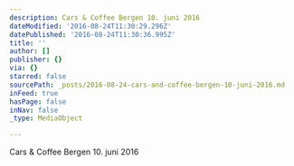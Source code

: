 ```yaml
---
description: Cars & Coffee Bergen 10. juni 2016
dateModified: '2016-08-24T11:30:29.296Z'
datePublished: '2016-08-24T11:30:36.995Z'
title: ''
author: []
publisher: {}
via: {}
starred: false
sourcePath: _posts/2016-08-24-cars-and-coffee-bergen-10-juni-2016.md
inFeed: true
hasPage: false
inNav: false
_type: MediaObject

---
```

Cars & Coffee Bergen 10\. juni 2016